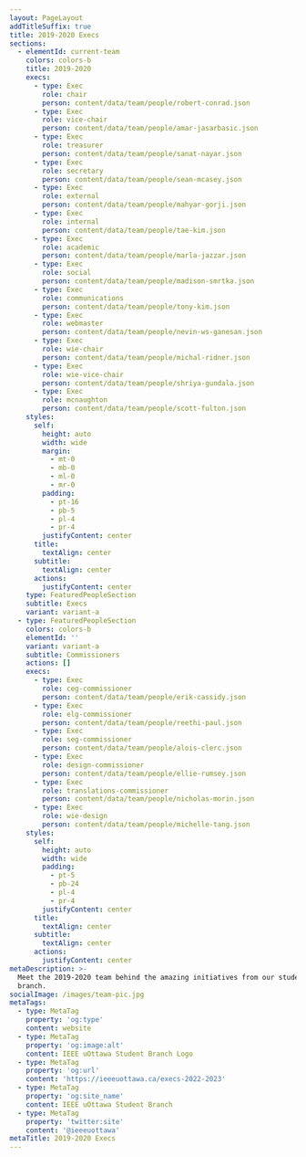 ```yaml
---
layout: PageLayout
addTitleSuffix: true
title: 2019-2020 Execs
sections:
  - elementId: current-team
    colors: colors-b
    title: 2019-2020
    execs:
      - type: Exec
        role: chair
        person: content/data/team/people/robert-conrad.json
      - type: Exec
        role: vice-chair
        person: content/data/team/people/amar-jasarbasic.json
      - type: Exec
        role: treasurer
        person: content/data/team/people/sanat-nayar.json
      - type: Exec
        role: secretary
        person: content/data/team/people/sean-mcasey.json
      - type: Exec
        role: external
        person: content/data/team/people/mahyar-gorji.json
      - type: Exec
        role: internal
        person: content/data/team/people/tae-kim.json
      - type: Exec
        role: academic
        person: content/data/team/people/marla-jazzar.json
      - type: Exec
        role: social
        person: content/data/team/people/madison-smrtka.json
      - type: Exec
        role: communications
        person: content/data/team/people/tony-kim.json
      - type: Exec
        role: webmaster
        person: content/data/team/people/nevin-ws-ganesan.json
      - type: Exec
        role: wie-chair
        person: content/data/team/people/michal-ridner.json
      - type: Exec
        role: wie-vice-chair
        person: content/data/team/people/shriya-gundala.json
      - type: Exec
        role: mcnaughton
        person: content/data/team/people/scott-fulton.json
    styles:
      self:
        height: auto
        width: wide
        margin:
          - mt-0
          - mb-0
          - ml-0
          - mr-0
        padding:
          - pt-16
          - pb-5
          - pl-4
          - pr-4
        justifyContent: center
      title:
        textAlign: center
      subtitle:
        textAlign: center
      actions:
        justifyContent: center
    type: FeaturedPeopleSection
    subtitle: Execs
    variant: variant-a
  - type: FeaturedPeopleSection
    colors: colors-b
    elementId: ''
    variant: variant-a
    subtitle: Commissioners
    actions: []
    execs:
      - type: Exec
        role: ceg-commissioner
        person: content/data/team/people/erik-cassidy.json
      - type: Exec
        role: elg-commissioner
        person: content/data/team/people/reethi-paul.json
      - type: Exec
        role: seg-commissioner
        person: content/data/team/people/alois-clerc.json
      - type: Exec
        role: design-commissioner
        person: content/data/team/people/ellie-rumsey.json
      - type: Exec
        role: translations-commissioner
        person: content/data/team/people/nicholas-morin.json
      - type: Exec
        role: wie-design
        person: content/data/team/people/michelle-tang.json
    styles:
      self:
        height: auto
        width: wide
        padding:
          - pt-5
          - pb-24
          - pl-4
          - pr-4
        justifyContent: center
      title:
        textAlign: center
      subtitle:
        textAlign: center
      actions:
        justifyContent: center
metaDescription: >-
  Meet the 2019-2020 team behind the amazing initiatives from our student
  branch.
socialImage: /images/team-pic.jpg
metaTags:
  - type: MetaTag
    property: 'og:type'
    content: website
  - type: MetaTag
    property: 'og:image:alt'
    content: IEEE uOttawa Student Branch Logo
  - type: MetaTag
    property: 'og:url'
    content: 'https://ieeeuottawa.ca/execs-2022-2023'
  - type: MetaTag
    property: 'og:site_name'
    content: IEEE uOttawa Student Branch
  - type: MetaTag
    property: 'twitter:site'
    content: '@ieeeuottawa'
metaTitle: 2019-2020 Execs
---
```


